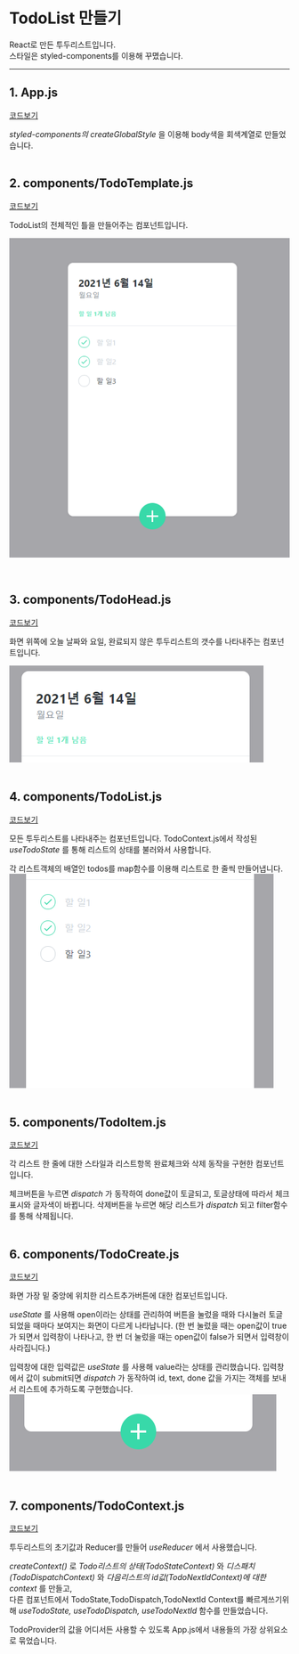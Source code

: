 # TodoList 만들기

React로 만든 투두리스트입니다.<br>
스타일은 styled-components를 이용해 꾸몄습니다.

<hr>

## 1. App.js

[코드보기](./src/App.js)

_styled-components의 createGlobalStyle_ 을 이용해 body색을 회색계열로 만들었습니다.
<br><br>

## 2. components/TodoTemplate.js

[코드보기](./src/components/TodoTemplate.js)

TodoList의 전체적인 틀을 만들어주는 컴포넌트입니다.

![todoTemplate](./images/todotemplate.PNG)

<br>

## 3. components/TodoHead.js

[코드보기](./src/components/TodoHead.js)

화면 위쪽에 오늘 날짜와 요일, 완료되지 않은 투두리스트의 갯수를 나타내주는 컴포넌트입니다.

![todoTemplate](./images/todohead.PNG)
<br><br>

## 4. components/TodoList.js

[코드보기](./src/components/TodoList.js)

모든 투두리스트를 나타내주는 컴포넌트입니다.
TodoContext.js에서 작성된 _useTodoState_ 를 통해 리스트의 상태를 불러와서 사용합니다.

각 리스트객체의 배열인 todos를 map함수를 이용해 리스트로 한 줄씩 만들어냅니다.
![todoTemplate](./images/todolist.PNG)
<br><br>

## 5. components/TodoItem.js

[코드보기](./src/components/TodoItem.js)

각 리스트 한 줄에 대한 스타일과
리스트항목 완료체크와 삭제 동작을 구현한 컴포넌트입니다.

체크버튼을 누르면 _dispatch_ 가 동작하여 done값이 토글되고, 토글상태에 따라서 체크표시와 글자색이 바뀝니다.
삭제버튼을 누르면 해당 리스트가 _dispatch_ 되고 filter함수를 통해 삭제됩니다.<br><br>

## 6. components/TodoCreate.js

[코드보기](./src/components/TodoCreate.js)

화면 가장 밑 중앙에 위치한 리스트추가버튼에 대한 컴포넌트입니다.

_useState_ 를 사용해 open이라는 상태를 관리하여
버튼을 눌렀을 때와 다시눌러 토글되었을 때마다 보여지는 화면이 다르게 나타납니다.
(한 번 눌렀을 때는 open값이 true가 되면서 입력창이 나타나고,
한 번 더 눌렀을 때는 open값이 false가 되면서 입력창이 사라집니다.)

입력창에 대한 입력값은 _useState_ 를 사용해 value라는 상태를 관리했습니다.
입력창에서 값이 submit되면 _dispatch_ 가 동작하여 id, text, done 값을 가지는 객체를 보내서 리스트에 추가하도록 구현했습니다.
![todoTemplate](./images/todocreate.PNG)
<br><br>

## 7. components/TodoContext.js

[코드보기](./src/components/TodoContext.js)

투두리스트의 초기값과 Reducer를 만들어 _useReducer_ 에서 사용했습니다.

_createContext()_ 로 _Todo리스트의 상태(TodoStateContext)_ 와 _디스패치(TodoDispatchContext)_ 와 _다음리스트의 id값(TodoNextIdContext)에 대한 context_ 를 만들고,<br>
다른 컴포넌트에서 TodoState,TodoDispatch,TodoNextId Context를 빠르게쓰기위해
_useTodoState, useTodoDispatch, useTodoNextId_ 함수를 만들었습니다.

TodoProvider의 값을 어디서든 사용할 수 있도록 App.js에서 내용들의 가장 상위요소로 묶었습니다.<br><br>
